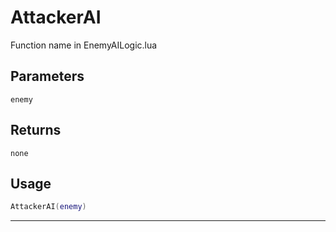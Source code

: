 # AttackerAI
Function name in EnemyAILogic.lua
## Parameters
`enemy`
## Returns
`none`
## Usage
```lua
AttackerAI(enemy)
```
---
